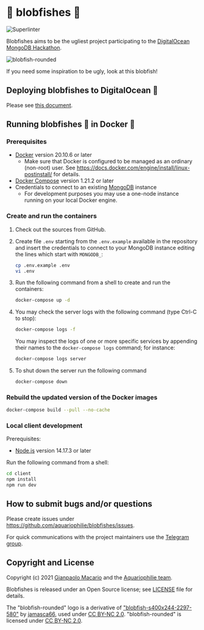 # :blowfish: blobfishes :blowfish:

![Superlinter](https://github.com/gmacario/blobfishes/actions/workflows/superlinter.yml/badge.svg)

Blobfishes aims to be the ugliest project participating to the [DigitalOcean MongoDB Hackathon](https://www.digitalocean.com/mongodb-hackathon/).  

![blobfish-rounded](https://user-images.githubusercontent.com/44038661/125737644-895ff7c5-f68f-4350-9231-d8ab7b00006c.png)

If you need some inspiration to be ugly, look at this blobfish!


## Deploying blobfishes to DigitalOcean :ocean:

Please see [this document](./docs/deploy-blobfishes-to-digitalocean.md).


## Running blobfishes :blowfish: in Docker :whale:

### Prerequisites

* [Docker](https://www.docker.com/) version 20.10.6 or later
  - Make sure that Docker is configured to be managed as an ordinary (non-root) user.
See <https://docs.docker.com/engine/install/linux-postinstall/> for details.
* [Docker Compose](https://docs.docker.com/compose/) version 1.21.2 or later
* Credentials to connect to an existing [MongoDB](https://www.mongodb.com/) instance
  - For development purposes you may use a one-node instance running on your local Docker engine.

### Create and run the containers

1. Check out the sources from GitHub.

2. Create file `.env` starting from the `.env.example` available in the repository and insert the credentials to connect to your MongoDB instance editing the lines which start with `MONGODB_`:

   ```bash
   cp .env.example .env
   vi .env
   ```

3. Run the following command from a shell to create and run the containers:

   ```bash
   docker-compose up -d
   ```

4. You may check the server logs with the following command (type Ctrl-C to stop):

   ```bash
   docker-compose logs -f
   ```

   You may inspect the logs of one or more specific services by appending their names to the `docker-compose logs` command; for instance:

   ```bash
   docker-compose logs server
   ```

5. To shut down the server run the following command

   ```bash
   docker-compose down
   ```

### Rebuild the updated version of the Docker images

```bash
docker-compose build --pull --no-cache
```

### Local client development

Prerequisites:

* [Node.js](https://nodejs.org/) version 14.17.3 or later

Run the following command from a shell:

```bash
cd client
npm install
npm run dev
```


## How to submit bugs and/or questions

Please create issues under <https://github.com/aquariophilie/blobfishes/issues>.

For quick communications with the project maintainers use the [Telegram group](https://t.me/joinchat/SKXDx6mokoQ4MmVk).


## Copyright and License

Copyright (c) 2021 [Gianpaolo Macario](https://gmacario.github.io/) and the [Aquariophilie team](https://github.com/aquariophilie).

Blobfishes is released under an Open Source license; see [LICENSE](./LICENSE) file for details.

The "blobfish-rounded" logo is a derivative of ["blobfish-s400x244-2297-580"](https://www.flickr.com/photos/48988481@N00/3219837080) by [jamasca66](https://www.flickr.com/photos/48988481@N00), used under [CC BY-NC 2.0](https://creativecommons.org/licenses/by-nc/2.0/?ref=ccsearch&atype=rich). "blobfish-rounded" is licensed under [CC BY-NC 2.0](https://creativecommons.org/licenses/by-nc/2.0/?ref=ccsearch&atype=rich).

<!-- EOF -->
